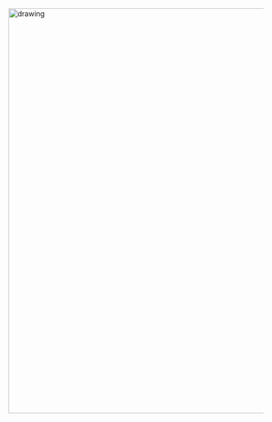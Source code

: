 <img src="https://upload.wikimedia.org/wikipedia/commons/9/9d/Abstract_factory_UML.svg" alt="drawing" width="800"/>

